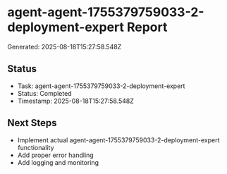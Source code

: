 # agent-agent-1755379759033-2-deployment-expert Report

Generated: 2025-08-18T15:27:58.548Z

## Status
- Task: agent-agent-1755379759033-2-deployment-expert
- Status: Completed
- Timestamp: 2025-08-18T15:27:58.548Z

## Next Steps
- Implement actual agent-agent-1755379759033-2-deployment-expert functionality
- Add proper error handling
- Add logging and monitoring
